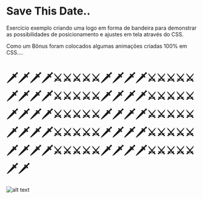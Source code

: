 # Save This Date..
Exercício exemplo criando uma logo em forma de bandeira para demonstrar as possibilidades de posicionamento e ajustes em tela através do CSS.

Como um Bônus foram colocados algumas animações criadas 100% em CSS....

# 🗡🗡🗡🗡⚔⚔⚔⚔⚔🗡🗡🗡🗡⚔⚔⚔⚔⚔🗡🗡🗡🗡⚔⚔⚔⚔⚔🗡🗡🗡🗡⚔⚔⚔⚔⚔🗡🗡🗡🗡⚔⚔⚔⚔⚔🗡🗡🗡🗡⚔⚔⚔⚔⚔🗡🗡🗡🗡⚔⚔⚔⚔⚔🗡🗡🗡🗡⚔⚔⚔⚔⚔🗡🗡🗡🗡⚔⚔⚔⚔⚔🗡🗡🗡🗡⚔⚔⚔⚔⚔🗡🗡


![alt text](https://github.com/Nfelizola/SavetheDate/blob/main/img/ordem_jedi_01.jpg)
